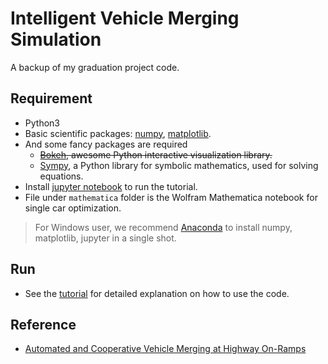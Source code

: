 # Intelligent Vehicle Merging Simulation
A backup of my graduation project code.

<!-- ![img](https://farm3.staticflickr.com/2895/34052008416_6529de3a8c_z_d.jpg) -->

## Requirement
* Python3
* Basic scientific packages: [numpy](http://www.numpy.org/), [matplotlib](https://matplotlib.org/).
* And some fancy packages are required
    - <del>[Bokeh](http://bokeh.pydata.org/en/latest/), awesome Python interactive visualization library.</del>
    - [Sympy](http://www.sympy.org/en/index.html), a Python library for symbolic mathematics, used for solving equations.
* Install [jupyter notebook](http://jupyter.org/) to run the tutorial.
* File under `mathematica` folder is the Wolfram Mathematica notebook for single car optimization.

> For Windows user, we recommend [Anaconda](https://www.continuum.io/downloads) to install numpy, matplotlib, jupyter in a single shot.

## Run
* See the [tutorial](code/tutorial.ipynb) for detailed explanation on how to use the code.

## Reference
* [Automated and Cooperative Vehicle Merging at Highway On-Ramps](http://media.wix.com/ugd/358907_f7490d9db8394e3481c05911ae9ab8c9.pdf)